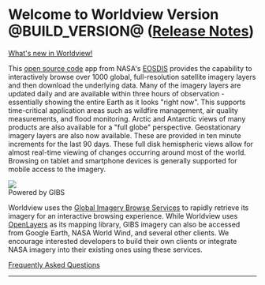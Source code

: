 <h1>Welcome to Worldview<span class="version"> Version @BUILD_VERSION@ (<a href="https://github.com/nasa-gibs/worldview/releases"
            target="_blank" rel="noopener noreferrer">Release
            Notes</a>)</span></h1>
<div class="right">
    <div class="caption"><a href="https://wiki.earthdata.nasa.gov/pages/viewrecentblogposts.action?key=GIBS"
            target="_blank" rel="noopener noreferrer"> What's new in Worldview! </a></div>
</div>
<p>This <a href="https://github.com/nasa-gibs/worldview" target="_blank" rel="noopener noreferrer">open source
        code</a> app from NASA's <a href="https://earthdata.nasa.gov/eosdis" target="_blank"
        rel="noopener noreferrer">EOSDIS</a> provides the capability to interactively browse over 1000 global,
    full-resolution satellite imagery layers and then download the underlying data. Many of the imagery layers are
    updated daily and are available within three hours of observation - essentially showing the entire Earth as it
    looks "right now". This supports time-critical application areas such as wildfire management, air quality
    measurements, and flood monitoring. Arctic and Antarctic views of many products are also available for a "full
    globe" perspective. Geostationary imagery layers are also now available. These are provided in ten minute
    increments for the last 90 days. These full disk hemispheric views allow for almost real-time viewing of changes
    occurring around most of the world. Browsing on tablet and smartphone devices is generally supported for mobile
    access to the imagery.</p>
<div class="right"><a href="https://earthdata.nasa.gov/gibs" class="gibs-logo" target="_blank"
        rel="noopener noreferrer"><img src="images/gibs.png"></a>
    <div class="caption gibs-caption">Powered by GIBS</div>
</div>
<p>Worldview uses the <a href="https://earthdata.nasa.gov/gibs" target="_blank" rel="noopener noreferrer">Global
        Imagery Browse Services</a> to rapidly retrieve its imagery for an interactive browsing experience. While
    Worldview uses <a href="https://openlayers.org" target="_blank" rel="noopener noreferrer">OpenLayers</a> as its
    mapping library, GIBS imagery can also be accessed from Google Earth, NASA World Wind, and several other
    clients. We encourage interested developers to build their own clients or integrate NASA imagery into their
    existing ones using these services.</p>
<p><a href="https://earthdata.nasa.gov/faq/worldview-gibs-faq" target="_blank" rel="noopener noreferrer">Frequently
        Asked Questions</a></p>
<hr>